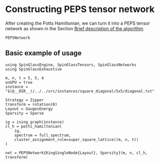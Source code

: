 # Constructing PEPS tensor network

After creating the Potts Hamiltonian, we can turn it into a PEPS tensor network as shown in the Section [Brief description of the algorithm](../algorithm.md). 

```@docs
PEPSNetwork
```

## Basic example of usage

```@example
using SpinGlassEngine, SpinGlassTensors, SpinGlassNetworks
using SpinGlassExhaustive

m, n, t = 5, 5, 4
onGPU = true
instance = "$(@__DIR__)/../../src/instances/square_diagonal/5x5/diagonal.txt"

Strategy = Zipper
transform = rotation(0)
Layout = GaugesEnergy
Sparsity = Sparse

ig = ising_graph(instance)
cl_h = potts_hamiltonian(
    ig,
    spectrum = full_spectrum,
    cluster_assignment_rule=super_square_lattice((m, n, t))
)

net = PEPSNetwork{KingSingleNode{Layout}, Sparsity}(m, n, cl_h, transform)
```
